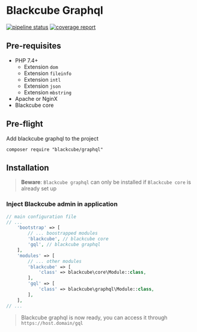 Blackcube Graphql
=================

[![pipeline status](https://code.redcat.io/blackcube/graphql/badges/master/pipeline.svg)](https://code.redcat.io/blackcube/admin/commits/master)
[![coverage report](https://code.redcat.io/blackcube/graphql/badges/master/coverage.svg)](https://code.redcat.io/blackcube/admin/commits/master)

Pre-requisites
--------------

 * PHP 7.4+
   * Extension `dom`
   * Extension `fileinfo`
   * Extension `intl`
   * Extension `json`
   * Extension `mbstring`
 * Apache or NginX
 * Blackcube core

Pre-flight
----------

Add blackcube graphql to the project

```
composer require "blackcube/graphql" 
```
   
Installation
------------

> **Beware**: `Blackcube graphql` can only be installed if `Blackcube core` is already set up 


### Inject Blackcube admin in application

```php 
// main configuration file
// ...
    'bootstrap' => [
        // ... boostrapped modules
        'blackcube', // blackcube core
        'gql', // blackcube graphql
    ],
    'modules' => [
        // ... other modules
        'blackcube' => [
            'class' => blackcube\core\Module::class,
        ],
        'gql' => [
            'class' => blackcube\graphql\Module::class,
        ],
    ],
// ...
```

> Blackcube graphql is now ready, you can access it through `https://host.domain/gql`

